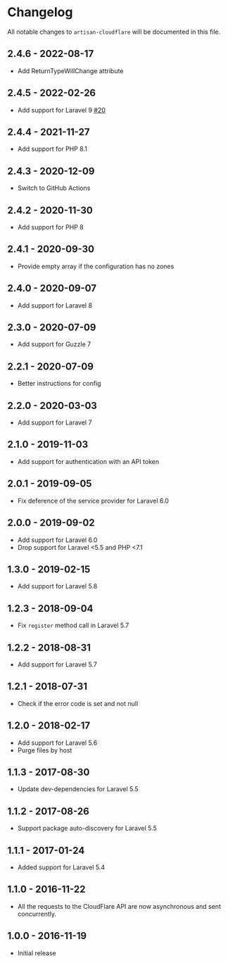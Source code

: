 # Changelog

All notable changes to `artisan-cloudflare` will be documented in this file.

## 2.4.6 - 2022-08-17

- Add ReturnTypeWillChange attribute

## 2.4.5 - 2022-02-26

- Add support for Laravel 9 [#20](https://github.com/sebdesign/artisan-cloudflare/pull/20)

## 2.4.4 - 2021-11-27

- Add support for PHP 8.1

## 2.4.3 - 2020-12-09

- Switch to GitHub Actions

## 2.4.2 - 2020-11-30

- Add support for PHP 8

## 2.4.1 - 2020-09-30

- Provide empty array if the configuration has no zones

## 2.4.0 - 2020-09-07

- Add support for Laravel 8

## 2.3.0 - 2020-07-09

- Add support for Guzzle 7

## 2.2.1 - 2020-07-09

- Better instructions for config

## 2.2.0 - 2020-03-03

- Add support for Laravel 7

## 2.1.0 - 2019-11-03

- Add support for authentication with an API token

## 2.0.1 - 2019-09-05

- Fix deference of the service provider for Laravel 6.0

## 2.0.0 - 2019-09-02

- Add support for Laravel 6.0
- Drop support for Laravel <5.5 and PHP <7.1

## 1.3.0 - 2019-02-15

- Add support for Laravel 5.8

## 1.2.3 - 2018-09-04

- Fix `register` method call in Laravel 5.7

## 1.2.2 - 2018-08-31

- Add support for Laravel 5.7

## 1.2.1 - 2018-07-31

- Check if the error code is set and not null

## 1.2.0 - 2018-02-17

- Add support for Laravel 5.6
- Purge files by host

## 1.1.3 - 2017-08-30

- Update dev-dependencies for Laravel 5.5

## 1.1.2 - 2017-08-26

- Support package auto-discovery for Laravel 5.5

## 1.1.1 - 2017-01-24

- Added support for Laravel 5.4

## 1.1.0 - 2016-11-22

- All the requests to the CloudFlare API are now asynchronous and sent concurrently.

## 1.0.0 - 2016-11-19

- Initial release

